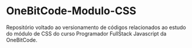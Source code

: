 # OneBitCode-Modulo-CSS
Repositório voltado ao versionamento de códigos relacionados ao estudo do módulo de CSS do curso Programador FullStack Javascript da OneBitCode.
